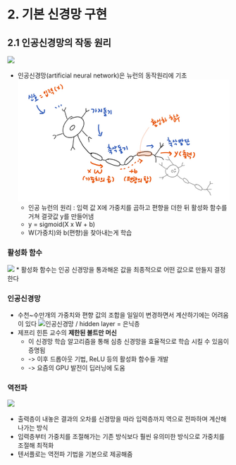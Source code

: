 # 2. 기본 신경망 구현
## 2.1 인공신경망의 작동 원리
![](http://study.zumst.com/upload/00-D22-91-12-05/1_2_a_%EB%89%B4%EB%9F%B0%EC%9D%98%20%EA%B5%AC%EC%A1%B0.jpg)
* 인공신경망(artificial neural network)은 뉴런의 동작원리에 기초
![](https://github.com/baecheese/TensorFlow_Study/blob/master/2.%20%EA%B8%B0%EB%B3%B8%20%EC%8B%A0%EA%B2%BD%EB%A7%9D%20%EA%B5%AC%ED%98%84/2-1%20%EC%9D%B8%EA%B3%B5%20%EC%8B%A0%EA%B2%BD%EB%A7%9D%EC%9D%98%20%EC%9E%91%EB%8F%99%20%EC%9B%90%EB%A6%AC/%EB%89%B4%EB%9F%B0%EA%B3%BC%20%EC%9D%B8%EA%B3%B5%EB%89%B4%EB%9F%B0%20%EA%B7%B8%EB%A0%A4%EB%B4%84.jpg?raw=true)
	* 인공 뉴런의 원리 : 입력 값 X에 가중치를 곱하고 편향을 더한 뒤 활성화 함수를 거쳐 결괏값 y를 만들어냄
	* y = sigmoid(X x W + b)
	* W(가중치)와 b(편향)을 찾아내는게 학습
	
### 활성화 함수
![](http://adilmoujahid.com/images/activation.png)
	* 활성화 함수는 인공 신경망을 통과해온 값을 최종적으로 어떤 값으로 만들지 결정한다

### 인공신경망
* 수천~수만개의 가중치와 편향 값의 조합을 일일이 변경하면서 계산하기에는 어려움이 있다
![인공신경망 / hidden layer = 은닉층](https://cdn-images-1.medium.com/max/1600/1*W_tihAB4BvLHw43CMXv_Sw.png)
* 제프리 힌튼 교수의 **제한된 볼트만 머신**
	* 이 신경망 학습 알고리즘을 통해 심층 신경망을 효율적으로 학습 시킬 수 있음이 증명됨
	* -> 이후 드롭아웃 기법, ReLU 등의 활성화 함수들 개발
	* -> 요즘의 GPU 발전이 딥러닝에 도움
	
###  역전파
![](http://cfile207.uf.daum.net/R400x0/177EEE434FA8047A02B6A8)
* 출력층이 내놓은 결과의 오차를 신경망을 따라 입력층까지 역으로 전파하며 계산해나가는 방식
* 입력층부터 가중치를 조절해가는 기존 방식보다 훨씬 유의미한 방식으로 가중치를 조절해 최적화
* 텐서플로는 역전파 기법을 기본으로 제공해줌



